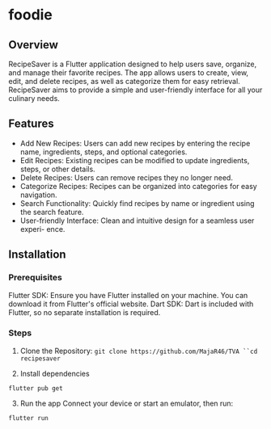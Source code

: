 # foodie

## Overview

RecipeSaver is a Flutter application designed to help users save, organize, and manage their favorite recipes. The app allows users to create, view, edit, and delete recipes, as well as categorize them for easy retrieval. RecipeSaver aims to provide a simple and user-friendly interface for all your culinary needs.

## Features
- Add New Recipes: Users can add new recipes by entering the recipe name, ingredients, steps, and optional categories.
- Edit Recipes: Existing recipes can be modified to update ingredients, steps, or other details.
- Delete Recipes: Users can remove recipes they no longer need.
- Categorize Recipes: Recipes can be organized into categories for easy navigation.
- Search Functionality: Quickly find recipes by name or ingredient using the search feature.
- User-friendly Interface: Clean and intuitive design for a seamless user experi- ence.

## Installation

### Prerequisites
Flutter SDK: Ensure you have Flutter installed on your machine. You can download it from Flutter's official website.
Dart SDK: Dart is included with Flutter, so no separate installation is required.

### Steps
1. Clone the Repository:
`git clone https://github.com/MajaR46/TVA
``cd recipesaver`

2. Install dependencies

`flutter pub get
`

3. Run the app
Connect your device or start an emulator, then run:

`flutter run
`
